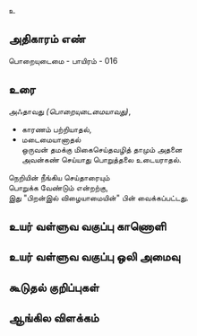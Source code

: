 உ


## அதிகாரம் எண்

பொறையுடைமை - பாயிரம் - 016

## உரை

அஃதாவது _(பொறையுடைமையாவது)_,  
*  காரணம் பற்றியாதல்,  
*  மடைமையானாதல்  
ஒருவன் தமக்கு மிகைசெய்தவழித்
தாமும் அதனை  
அவன்கண் செய்யாது பொறுத்தலை உடையராதல்.  

நெறியின் நீங்கிய செய்தாரையும்  
பொறுக்க வேண்டும் என்றற்கு,  
இது "பிறன்இல் விழையாமையின்" பின் வைக்கப்பட்டது.
	

## உயர் வள்ளுவ வகுப்பு காணொளி


## உயர் வள்ளுவ வகுப்பு ஒலி அமைவு 


## கூடுதல் குறிப்புகள்


## ஆங்கில விளக்கம்

